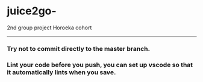 # juice2go-
2nd group project Horoeka cohort


----
### Try not to commit directly to the master branch.
### Lint your code before you push, you can set up vscode so that it automatically lints when you save.
